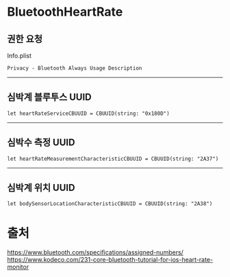 # BluetoothHeartRate
## 권한 요청
Info.plist
~~~
Privacy - Bluetooth Always Usage Description
~~~
---

## 심박계 블루투스 UUID
~~~
let heartRateServiceCBUUID = CBUUID(string: "0x180D")
~~~
---
## 심박수 측정 UUID
~~~
let heartRateMeasurementCharacteristicCBUUID = CBUUID(string: "2A37")
~~~
---
## 심박계 위치 UUID
~~~
let bodySensorLocationCharacteristicCBUUID = CBUUID(string: "2A38")
~~~

# 출처
https://www.bluetooth.com/specifications/assigned-numbers/
https://www.kodeco.com/231-core-bluetooth-tutorial-for-ios-heart-rate-monitor